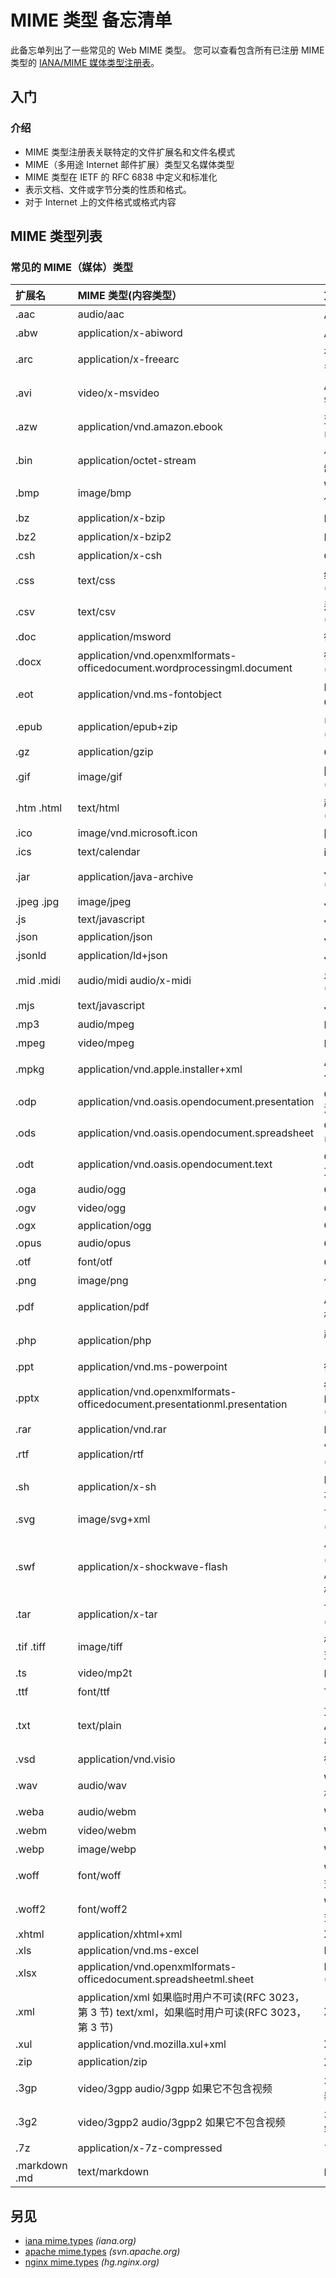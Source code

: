 MIME 类型 备忘清单
===

此备忘单列出了一些常见的 Web MIME 类型。 您可以查看包含所有已注册 MIME 类型的 [IANA/MIME 媒体类型注册表](https://www.iana.org/assignments/media-types/media-types.xhtml)。


入门
----

### 介绍
<!--rehype:style=display:none;&wrap-style=padding-top:0;&wrap-class=col-span-3-->

- MIME 类型注册表关联特定的文件扩展名和文件名模式
- MIME（多用途 Internet 邮件扩展）类型又名媒体类型
- MIME 类型在 IETF 的 RFC 6838 中定义和标准化
- 表示文档、文件或字节分类的性质和格式。
- 对于 Internet 上的文件格式或格式内容
<!--rehype:className=style-round-->


MIME 类型列表
--------

### 常见的 MIME（媒体）类型
<!--rehype:wrap-class=col-span-3-->

扩展名 | MIME 类型(内容类型） | 文件种类
:-|:-|:-
\.aac           | audio/aac                                                                                       | AAC 音频 
\.abw           | application/x\-abiword                                                                          | AbiWord 文档 
\.arc           | application/x\-freearc                                                                          | 存档文档（嵌入多个文件）
\.avi           | video/x\-msvideo                                                                                | AVI: 音频视频交错
\.azw           | application/vnd\.amazon\.ebook                                                                  | 亚马逊 Kindle 电子书格式
\.bin           | application/octet\-stream                                                                       | 任何类型的二进制数据
\.bmp           | image/bmp                                                                                       | Windows OS/2 位图图形
\.bz            | application/x\-bzip                                                                             | BZip 存档
\.bz2           | application/x\-bzip2                                                                            | BZip2 存档
\.csh           | application/x\-csh                                                                              | C\-Shell 脚本
\.css           | text/css                                                                                        | 级联样式表 (CSS)
\.csv           | text/csv                                                                                        | 逗号分隔值 (CSV)
\.doc           | application/msword                                                                              | 微软 Word
\.docx          | application/vnd\.openxmlformats\-officedocument\.wordprocessingml\.document                     | 微软 Word (OpenXML)
\.eot           | application/vnd\.ms\-fontobject                                                                 | MS 嵌入式 OpenType 字体
\.epub          | application/epub\+zip                                                                           | 电子出版物 (EPUB)
\.gz            | application/gzip                                                                                | GZip 压缩存档
\.gif           | image/gif                                                                                       | 图形交换格式 (GIF)
\.htm \.html    | text/html                                                                                       | 超文本标记语言 (HTML)
\.ico           | image/vnd\.microsoft\.icon                                                                      | 图标格式
\.ics           | text/calendar                                                                                   | iCalendar 格式
\.jar           | application/java\-archive                                                                       | Java 存档 (JAR)
\.jpeg \.jpg    | image/jpeg                                                                                      | JPEG 图像
\.js            | text/javascript                                                                                 | JavaScript
\.json          | application/json                                                                                | JSON格式
\.jsonld        | application/ld\+json                                                                            | JSON\-LD 格式
\.mid \.midi    | audio/midi audio/x\-midi                                                                        | 乐器数字接口 (MIDI)
\.mjs           | text/javascript                                                                                 | JavaScript 模块
\.mp3           | audio/mpeg                                                                                      | MP3 音频
\.mpeg          | video/mpeg                                                                                      | MPEG 视频
\.mpkg          | application/vnd\.apple\.installer\+xml                                                          | Apple 安装程序包
\.odp           | application/vnd\.oasis\.opendocument\.presentation                                              | OpenDocument 演示文档
\.ods           | application/vnd\.oasis\.opendocument\.spreadsheet                                               | OpenDocument 电子表格文档
\.odt           | application/vnd\.oasis\.opendocument\.text                                                      | OpenDocument 文本文档
\.oga           | audio/ogg                                                                                       | OGG 音频
\.ogv           | video/ogg                                                                                       | OGG 视频
\.ogx           | application/ogg                                                                                 | OGG
\.opus          | audio/opus                                                                                      | Opus 音频
\.otf           | font/otf                                                                                        | OpenType 字体
\.png           | image/png                                                                                       | 便携式网络图形
\.pdf           | application/pdf                                                                                 | Adobe 便携式文档格式 (PDF)
\.php           | application/php                                                                                 | 超文本预处理器（个人主页）
\.ppt           | application/vnd\.ms\-powerpoint                                                                 | 微软PowerPoint
\.pptx          | application/vnd\.openxmlformats\-officedocument\.presentationml\.presentation                   | 微软 PowerPoint (OpenXML)
\.rar           | application/vnd\.rar                                                                            | RAR 存档
\.rtf           | application/rtf                                                                                 | 富文本格式 (RTF)
\.sh            | application/x\-sh                                                                               | Bourne shell 脚本
\.svg           | image/svg\+xml                                                                                  | 可缩放矢量图形 (SVG)
\.swf           | application/x\-shockwave\-flash                                                                 | 小型 Web 格式 (SWF) 或 Adobe Flash 文档
\.tar           | application/x\-tar                                                                              | Tape 存档 (TAR)
\.tif \.tiff    | image/tiff                                                                                      | 标记图像文件格式 (TIFF)
\.ts            | video/mp2t                                                                                      | MPEG 传输流
\.ttf           | font/ttf                                                                                        | TrueType 字体
\.txt           | text/plain                                                                                      | 文本，（通常为 ASCII 或 ISO 8859\-n）
\.vsd           | application/vnd\.visio                                                                          | 微软 Visio
\.wav           | audio/wav                                                                                       | Waveform 音频格式
\.weba          | audio/webm                                                                                      | WEBM 音频
\.webm          | video/webm                                                                                      | WEBM视频
\.webp          | image/webp                                                                                      | WEBP图像
\.woff          | font/woff                                                                                       | Web 开放字体格式 (WOFF)
\.woff2         | font/woff2                                                                                      | Web 开放字体格式 (WOFF)
\.xhtml         | application/xhtml\+xml                                                                          | XHTML 
\.xls           | application/vnd\.ms\-excel                                                                      | Microsoft Excel 
\.xlsx          | application/vnd\.openxmlformats\-officedocument\.spreadsheetml\.sheet                           | Microsoft Excel (OpenXML)
\.xml           | application/xml 如果临时用户不可读(RFC 3023，第 3 节) text/xml，如果临时用户可读(RFC 3023，第 3 节)     | XML 
\.xul           | application/vnd\.mozilla\.xul\+xml                                                              | XUL 
\.zip           | application/zip                                                                                 | ZIP 档案
\.3gp           | video/3gpp audio/3gpp 如果它不包含视频                                                            | 3GPP 音视频容器
\.3g2           | video/3gpp2 audio/3gpp2 如果它不包含视频                                                          | 3GPP2 音视频容器
\.7z            | application/x\-7z\-compressed                                                                   | 7-zip 存档
\.markdown \.md | text/markdown                                                                                   | Markdown 文件
<!--rehype:className=show-header-->

另见
---

- [iana mime.types](http://www.iana.org/assignments/media-types/media-types.xhtml) _(iana.org)_
- [apache mime.types](http://svn.apache.org/repos/asf/httpd/httpd/trunk/docs/conf/mime.types) _(svn.apache.org)_
- [nginx mime.types](http://hg.nginx.org/nginx/raw-file/default/conf/mime.types) _(hg.nginx.org)_